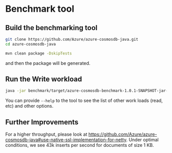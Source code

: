 # Benchmark tool

## Build the benchmarking tool

```bash
git clone https://github.com/Azure/azure-cosmosdb-java.git
cd azure-cosmosdb-java

mvn clean package -DskipTests
```

and then the package will be generated. 

## Run the Write workload

```bash
java -jar benchmark/target/azure-cosmosdb-benchmark-1.0.1-SNAPSHOT-jar-with-dependencies.jar -serviceEndpoint ENDPOINT -masterKey MASTERKEY -databaseId DATABASE_ID -collectionId COLLECTION_ID -numberOfOperations 100000 -operation Write -maxConnectionPoolSize 3000 -consistencyLevel "Eventual"
```

You can provide ``--help`` to the tool to see the list of other work loads (read, etc) and other options. 

## Further Improvements

For a higher throughput, please look at https://github.com/Azure/azure-cosmosdb-java#use-native-ssl-implementation-for-netty.
Under optimal conditions, we see 43k inserts per second for documents of size 1 KB.

